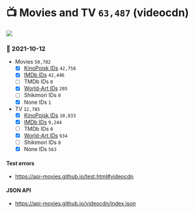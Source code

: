 # :tv: Movies and TV `63,487` (videocdn)

<a href="https://API-Movies.github.io"><img src="https://API-Movies.github.io/banner.png?cache"></a>

### :date: 2021-10-12
- Movies `50,702`
  - [x] <a href="https://API-Movies.github.io/videocdn/movie_kinopoisk_ids.json">KinoPoisk IDs</a> `42,758`
  - [x] <a href="https://API-Movies.github.io/videocdn/movie_imdb_ids.json">IMDb IDs</a> `42,446`
  - [ ] TMDb IDs `0`
  - [x] <a href="https://API-Movies.github.io/videocdn/movie_world_art_ids.json">World-Art IDs</a> `205`
  - [ ] Shikimori IDs `0`
  - [x] None IDs `1`
- TV `12,785`
  - [x] <a href="https://API-Movies.github.io/videocdn/tv_kinopoisk_ids.json">KinoPoisk IDs</a> `10,833`
  - [x] <a href="https://API-Movies.github.io/videocdn/tv_imdb_ids.json">IMDb IDs</a> `9,244`
  - [ ] TMDb IDs `0`
  - [x] <a href="https://API-Movies.github.io/videocdn/tv_world_art_ids.json">World-Art IDs</a> `934`
  - [ ] Shikimori IDs `0`
  - [x] None IDs `563`
#### Test errors
- <a href='https://api-movies.github.io/test.html#videocdn'>https://api-movies.github.io/test.html#videocdn</a>
#### JSON API
- <a href='https://api-movies.github.io/videocdn/index.json'>https://api-movies.github.io/videocdn/index.json</a>

